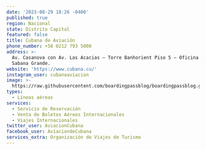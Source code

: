 ```yaml
---
date: '2023-08-29 18:26 -0400'
published: true
region: Nacional
state: Distrito Capital
featured: false
title: Cubana de Aviación
phone_number: +58 0212 793 5000
address: >-
  Av. Casanova con Av. Las Acacias – Torre Banhorient Piso 5 – Oficina 5f,
  Sabana Grande.
website: 'https://www.cubana.cu/'
instagram_user: cubanaaviacion
image: >-
  https://raw.githubusercontent.com/boardingpassblog/boardingpassblog.github.io/main/assets/images/CUBANA-LOGO.jpg
types:
  - Líneas aéreas
services:
  - Servicio de Reservación
  - Venta de Boletos Aéreos Internacionales
  - Viajes Internacionales
twitter_user: AviacionCubana
facebook_user: AviaciondeCubana
services_extra: Organización de Viajes de Turismo
---
```


